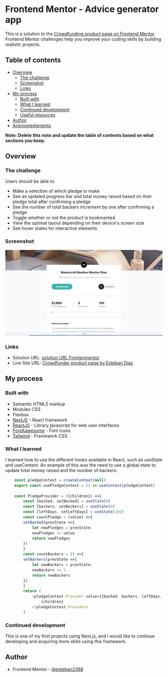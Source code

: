 # Frontend Mentor - Advice generator app

This is a solution to the [Crowdfunding product page on Frontend Mentor](https://www.frontendmentor.io/challenges/crowdfunding-product-page-7uvcZe7ZR/hub). Frontend Mentor challenges help you improve your coding skills by building realistic projects. 

## Table of contents

- [Overview](#overview)
  - [The challenge](#the-challenge)
  - [Screenshot](#screenshot)
  - [Links](#links)
- [My process](#my-process)
  - [Built with](#built-with)
  - [What I learned](#what-i-learned)
  - [Continued development](#continued-development)
  - [Useful resources](#useful-resources)
- [Author](#author)
- [Acknowledgments](#acknowledgments)

**Note: Delete this note and update the table of contents based on what sections you keep.**

## Overview

### The challenge

Users should be able to:

- Make a selection of which pledge to make
- See an updated progress bar and total money raised based on their pledge total after confirming a pledge
- See the number of total backers increment by one after confirming a pledge
- Toggle whether or not the product is bookmarked
- View the optimal layout depending on their device's screen size
- See hover states for interactive elements

### Screenshot

![](./screenshot.PNG)

### Links

- Solution URL: [solution URL Frontenmentor](https://www.frontendmentor.io/solutions/nexjs-tailwind-and-context-api-_1MiJ6grj5)
- Live Site URL: [Crowdfunder product page by Esteban Diaz](https://1-crowdfunding-frontend-mentor.vercel.app/)

## My process

### Built with

- Semantic HTML5 markup
- Modules CSS
- Flexbox
- [NextJS](https://nextjs.org/) - React framework 
- [ReactJS](https://react.dev/) - Library javascript for web user interfaces
- [FontAawesome](https://fontawesome.com/) - Font icons
- [Tailwind](https://tailwindui.com/) - Framework CSS

### What I learned

I learned how to use the different hooks available in React, such as useState and useContext. An example of this was the need to use a global state to update total money raised and the number of backers:


```js
    const pledgeContext = createContext(null)
    export const usePledgeContext = () => useContext(pledgeContext)

    const PledgeProvider = ({children}) =>{
        const [backed, setBacked] = useState(0)
        const [backers, setBackers] = useState(0)
        const [leftDays, setLeftDays] = useState(101)
        const countPledge = (value) =>{
        setBacked(prevState =>{
            let newPledges = prevState;
            newPledges += value
            return newPledges
        })
        }
        const countBackers = () =>{
        setBackers(prevState =>{
            let newBackers = prevState;
            newBackers += 1
            return newBackers
        })
        }
        return (
            <pledgeContext.Provider value={{backed, backers, leftDays, countPledge, countBackers}}>
                {children}
            </pledgeContext.Provider>
        )
```

### Continued development

This is one of my first projects using Next.js, and I would like to continue developing and acquiring more skills using this framework.


## Author

- Frontend Mentor - [@esteban2368](https://www.frontendmentor.io/profile/esteban2368)
